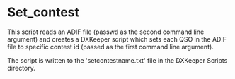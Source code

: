 # Set_contest

This script reads an ADIF file (passwd as the second command line argument) and creates a DXKeeper script which sets each QSO in the ADIF file to specific contest id (passed as the first command line argument).

The script is written to the 'setcontestname.txt' file in the DXKeeper Scripts directory.

